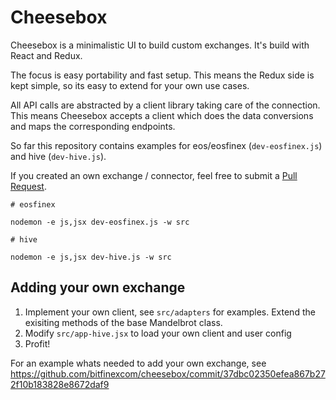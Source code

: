# Cheesebox

Cheesebox is a minimalistic UI to build custom exchanges. It's build with React and Redux.

The focus is easy portability and fast setup. This means the Redux side is kept simple, so its easy to extend for your own use cases.


All API calls are abstracted by a client library taking care of the connection. This means Cheesebox accepts a client which does the data conversions and maps the corresponding endpoints.

So far this repository contains examples for eos/eosfinex (`dev-eosfinex.js`) and hive (`dev-hive.js`).

If you created an own exchange / connector, feel free to submit a [Pull Request](https://github.com/bitfinexcom/cheesebox/pulls).


```
# eosfinex

nodemon -e js,jsx dev-eosfinex.js -w src

# hive

nodemon -e js,jsx dev-hive.js -w src
```


## Adding your own exchange

1. Implement your own client, see `src/adapters` for examples. Extend the exisiting methods of the base Mandelbrot class.
2. Modify `src/app-hive.jsx` to load your own client and user config
3. Profit!

For an example whats needed to add your own exchange, see https://github.com/bitfinexcom/cheesebox/commit/37dbc02350efea867b272f10b183828e8672daf9
